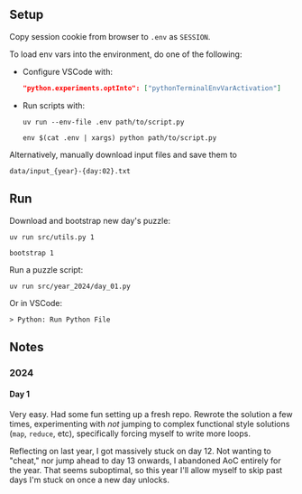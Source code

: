 ## Setup

Copy session cookie from browser to `.env` as `SESSION`.

To load env vars into the environment, do one of the following:

- Configure VSCode with:
  ```json
  "python.experiments.optInto": ["pythonTerminalEnvVarActivation"]
  ```

- Run scripts with:
  ```shell
  uv run --env-file .env path/to/script.py
  ```

  ```shell
  env $(cat .env | xargs) python path/to/script.py
  ```

Alternatively, manually download input files and save them to

```shell
data/input_{year}-{day:02}.txt
```

## Run

Download and bootstrap new day's puzzle:

```shell
uv run src/utils.py 1
```

```shell
bootstrap 1
```

Run a puzzle script:

```shell
uv run src/year_2024/day_01.py
```

Or in VSCode:

```
> Python: Run Python File
```

## Notes

### 2024

#### Day 1

Very easy. Had some fun setting up a fresh repo. Rewrote the solution a few times, experimenting with _not_ jumping to complex functional style solutions (`map`, `reduce`, etc), specifically forcing myself to write more loops.

Reflecting on last year, I got massively stuck on day 12. Not wanting to "cheat," nor jump ahead to day 13 onwards, I abandoned AoC entirely for the year. That seems suboptimal, so this year I'll allow myself to skip past days I'm stuck on once a new day unlocks.
